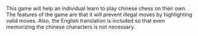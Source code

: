 This game will help an individual learn to play chinese chess on their own. The features of the game are that it will prevent illegal moves by highlighting valid moves. Also, the English translation is included so that even memorizing the chinese characters is not necessary. 
